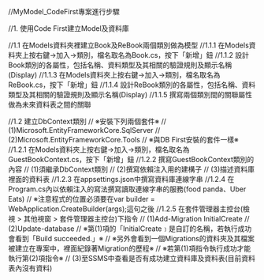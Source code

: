 //MyModel_CodeFirst專案進行步驟

//1. 使用Code First建立Model及資料庫

//1.1   在Models資料夾裡建立Book及ReBook兩個類別做為模型
//1.1.1 在Models資料夾上按右鍵→加入→類別，檔名取名為Book.cs，按下「新增」鈕
//1.1.2 設計Book類別的各屬性，包括名稱、資料類型及其相關的驗證規則及顯示名稱(Display)
//1.1.3 在Models資料夾上按右鍵→加入→類別，檔名取名為ReBook.cs，按下「新增」鈕
//1.1.4 設計ReBook類別的各屬性，包括名稱、資料類型及其相關的驗證規則及顯示名稱(Display)
//1.1.5 撰寫兩個類別間的關聯屬性做為未來資料表之間的關聯


//1.2   建立DbContext類別
//      ※安裝下列兩個套件※
//      (1)Microsoft.EntityFrameworkCore.SqlServer
//      (2)Microsoft.EntityFrameworkCore.Tools
//      ※與DB First安裝的套件一樣※
//1.2.1 在Models資料夾上按右鍵→加入→類別，檔名取名為GuestBookContext.cs，按下「新增」鈕
//1.2.2 撰寫GuestBookContext類別的內容
//      (1)須繼承DbContext類別
//      (2)撰寫依賴注入用的建構子
//      (3)描述資料庫裡面的資料表
//1.2.3 在appsettings.json中撰寫資料庫連線字串
//1.2.4 在Program.cs內以依賴注入的寫法撰寫讀取連線字串的服務(food panda、Uber Eats)
//      ※注意程式的位置必須要在var builder = WebApplication.CreateBuilder(args);這句之後
//1.2.5 在套件管理器主控台(檢視 > 其他視窗 > 套件管理器主控台)下指令
//      (1)Add-Migration InitialCreate
//      (2)Update-database
//      ※第(1)項的「InitialCreate﹞是自訂的名稱，若執行成功會看到「Build succeeded.」※
//      ※另外會看到一個Migrations的資料夾及其檔案被建立在專案中，裡面紀錄著Migration的歷程※
//      ※若第(1)項指令執行成功才能執行第(2)項指令※
//      (3)至SSMS中查看是否有成功建立資料庫及資料表(目前資料表內沒有資料)
